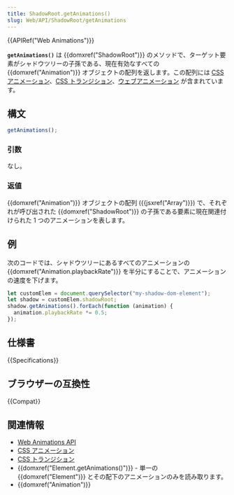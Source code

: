 ```yaml
---
title: ShadowRoot.getAnimations()
slug: Web/API/ShadowRoot/getAnimations
---
```


{{APIRef("Web Animations")}}

**`getAnimations()`** は {{domxref("ShadowRoot")}} のメソッドで、ターゲット要素がシャドウツリーの子孫である、現在有効なすべての {{domxref("Animation")}} オブジェクトの配列を返します。この配列には [CSS アニメーション](/ja/docs/Web/CSS/CSS_Animations)、[CSS トランジション](/ja/docs/Web/CSS/CSS_Transitions)、[ウェブアニメーション](/ja/docs/Web/API/Web_Animations_API) が含まれています。

## 構文

```js
getAnimations();
```

### 引数

なし。

### 返値

{{domxref("Animation")}} オブジェクトの配列 ({{jsxref("Array")}}) で、それぞれが呼び出された {{domxref("ShadowRoot")}} の子孫である要素に現在関連付けられた 1 つのアニメーションを表します。

## 例

次のコードでは、シャドウツリーにあるすべてのアニメーションの {{domxref("Animation.playbackRate")}} を半分にすることで、アニメーションの速度を下げます。

```js
let customElem = document.querySelector("my-shadow-dom-element");
let shadow = customElem.shadowRoot;
shadow.getAnimations().forEach(function (animation) {
  animation.playbackRate *= 0.5;
});
```

## 仕様書

{{Specifications}}

## ブラウザーの互換性

{{Compat}}

## 関連情報

- [Web Animations API](/ja/docs/Web/API/Web_Animations_API)
- [CSS アニメーション](/ja/docs/Web/CSS/CSS_Animations)
- [CSS トランジション](/ja/docs/Web/CSS/CSS_Transitions)
- {{domxref("Element.getAnimations()")}} - 単一の
  {{domxref("Element")}} とその配下のアニメーションのみを読み取ります。
- {{domxref("Animation")}}
